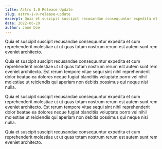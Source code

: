 ```yaml
---
title: Astro 1.0 Release Update
slug: astro-1-0-release-update
excerpt: Quia et suscipit suscipit recusandae consequuntur expedita et cum reprehenderit molestiae ut ut quas totam nostrum rerum est autem sunt rem eveniet architecto.
date: 2022-06-20
author: Jane Doe
---
```


Quia et suscipit suscipit recusandae consequuntur expedita et cum reprehenderit molestiae ut ut quas totam nostrum rerum est autem sunt rem eveniet architecto.

Quia et suscipit suscipit recusandae consequuntur expedita et cum reprehenderit molestiae ut ut quas totam nostrum rerum est autem sunt rem eveniet architecto.  Est rerum tempore vitae sequi sint nihil reprehenderit dolor beatae ea dolores neque fugiat blanditiis voluptate porro vel nihil molestiae ut reiciendis qui aperiam non debitis possimus qui neque nisi nulla.

Quia et suscipit suscipit recusandae consequuntur expedita et cum reprehenderit molestiae ut ut quas totam nostrum rerum est autem sunt rem eveniet architecto.  Est rerum tempore vitae sequi sint nihil reprehenderit dolor beatae ea dolores neque fugiat blanditiis voluptate porro vel nihil molestiae ut reiciendis qui aperiam non debitis possimus qui neque nisi nulla.

Quia et suscipit suscipit recusandae consequuntur expedita et cum reprehenderit molestiae ut ut quas totam nostrum rerum est autem sunt rem eveniet architecto.